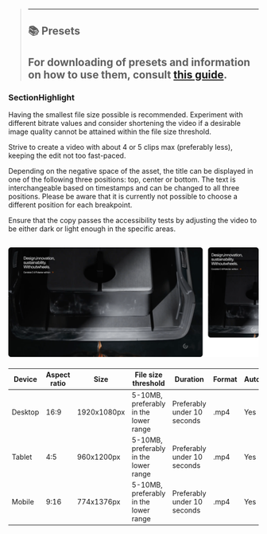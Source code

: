 > ---
> ## 📚 Presets
>
> For downloading of presets and information on how to use them, consult [this guide](/docs/guides/presets/README.md).
> ---

### SectionHighlight

Having the smallest file size possible is recommended. Experiment with different bitrate values and consider shortening the video if a desirable image quality cannot be attained within the file size threshold.

Strive to create a video with about 4 or 5 clips max (preferably less), keeping the edit not too fast-paced.

Depending on the negative space of the asset, the title can be displayed in one of the following three positions: top, center or bottom. The text is interchangeable based on timestamps and can be changed to all three positions. Please be aware that it is currently not possible to choose a different position for each breakpoint.

Ensure that the copy passes the accessibility tests by adjusting the video to be either dark or light enough in the specific areas.

## ![Section Highlight](./section-highlight.png)

<!--
SectionHighlight
Storybook: http://localhost:6006/?path=/story/organisms-sectionhighlight--default-story
-->

| Device  | Aspect ratio | Size        | File size threshold                   | Duration                    | Format | Autoplay | Audio | Preset        |
| ------- | ------------ | ----------- | ------------------------------------- | --------------------------- | ------ | -------- | ----- | ------------- |
| Desktop | 16:9         | 1920x1080px | 5-10MB, preferably in the lower range | Preferably under 10 seconds | .mp4   | Yes      | No    | [Download](#) |
| Tablet  | 4:5          | 960x1200px  | 5-10MB, preferably in the lower range | Preferably under 10 seconds | .mp4   | Yes      | No    | [Download](#) |
| Mobile  | 9:16         | 774x1376px  | 5-10MB, preferably in the lower range | Preferably under 10 seconds | .mp4   | Yes      | No    | [Download](#) |
